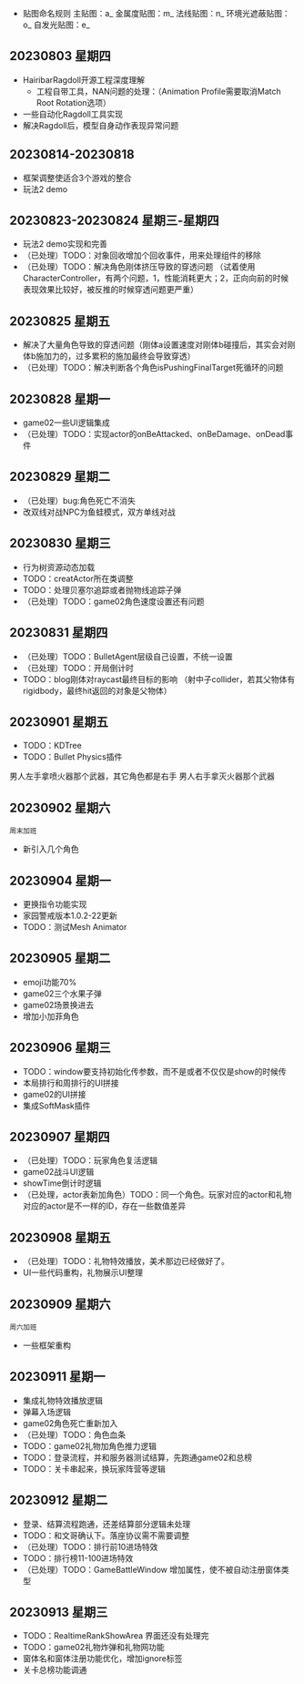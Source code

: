 - 贴图命名规则
主贴图：a_
金属度贴图：m_
法线贴图：n_
环境光遮蔽贴图：o_
自发光贴图：e_



## 20230803 星期四
- HairibarRagdoll开源工程深度理解
  - 工程自带工具，NAN问题的处理：（Animation Profile需要取消Match Root Rotation选项）
- 一些自动化Ragdoll工具实现
- 解决Ragdoll后，模型自身动作表现异常问题


## 20230814-20230818
- 框架调整使适合3个游戏的整合
- 玩法2 demo

## 20230823-20230824 星期三-星期四
- 玩法2 demo实现和完善
- （已处理）TODO：对象回收增加个回收事件，用来处理组件的移除
- （已处理）TODO：解决角色刚体挤压导致的穿透问题
（试着使用CharacterController，有两个问题，1，性能消耗更大；2，正向向前的时候表现效果比较好，被反推的时候穿透问题更严重）


## 20230825 星期五
- 解决了大量角色导致的穿透问题（刚体a设置速度对刚体b碰撞后，其实会对刚体b施加力的，过多累积的施加最终会导致穿透）
- （已处理）TODO：解决判断各个角色isPushingFinalTarget死循环的问题


## 20230828 星期一
- game02一些UI逻辑集成
- （已处理）TODO：实现actor的onBeAttacked、onBeDamage、onDead事件 

## 20230829 星期二
- （已处理）bug:角色死亡不消失
- 改双线对战NPC为鱼蛙模式，双方单线对战


## 20230830 星期三
- 行为树资源动态加载
- TODO：creatActor所在类调整
- TODO：处理贝塞尔追踪或者抛物线追踪子弹
- （已处理）TODO：game02角色速度设置还有问题

## 20230831 星期四
- （已处理）TODO：BulletAgent层级自己设置，不统一设置
- （已处理）TODO：开局倒计时
- TODO：blog刚体对raycast最终目标的影响
（射中子collider，若其父物体有rigidbody，最终hit返回的对象是父物体）
## 20230901 星期五
- TODO：KDTree
- TODO：Bullet Physics插件


男人左手拿喷火器那个武器，其它角色都是右手
男人右手拿灭火器那个武器

## 20230902 星期六
``周末加班``
- 新引入几个角色


## 20230904 星期一
- 更换指令功能实现
- 家园警戒版本1.0.2-22更新
- TODO：测试Mesh Animator



## 20230905 星期二
- emoji功能70%
- game02三个水果子弹
- game02场景换进去
- 增加小加菲角色

## 20230906 星期三
- TODO：window要支持初始化传参数，而不是或者不仅仅是show的时候传
- 本局排行和周排行的UI拼接
- game02的UI拼接
- 集成SoftMask插件

## 20230907 星期四
- （已处理）TODO：玩家角色复活逻辑
- game02战斗UI逻辑
- showTime倒计时逻辑
- （已处理，actor表新加角色）TODO：同一个角色。玩家对应的actor和礼物对应的actor是不一样的ID，存在一些数值差异

## 20230908 星期五
- （已处理）TODO：礼物特效播放，美术那边已经做好了。
- UI一些代码重构，礼物展示UI整理

## 20230909 星期六
``周六加班``
- 一些框架重构


## 20230911 星期一
- 集成礼物特效播放逻辑
- 弹幕入场逻辑
- game02角色死亡重新加入
- （已处理）TODO：角色血条
- TODO：game02礼物加角色推力逻辑
- TODO：登录流程，并和服务器测试结算，先跑通game02和总榜
- TODO：关卡串起来，换玩家阵营等逻辑

## 20230912 星期二
- 登录、结算流程跑通，还差结算部分逻辑未处理
- TODO：和文哥确认下。落座协议需不需要调整
- （已处理）TODO：排行前10进场特效
- TODO：排行榜11-100进场特效
- （已处理）TODO：GameBattleWindow 增加属性，使不被自动注册窗体类型

## 20230913 星期三
- TODO：RealtimeRankShowArea 界面还没有处理完
- TODO：game02礼物炸弹和礼物网功能
- 窗体名和窗体注册功能优化，增加ignore标签
- 关卡总榜功能调通